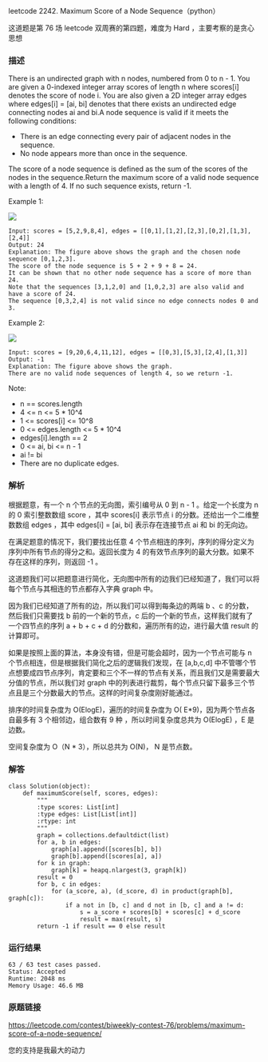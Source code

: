 leetcode  2242. Maximum Score of a Node Sequence（python）

这道题是第 76 场 leetcode 双周赛的第四题，难度为 Hard ，主要考察的是贪心思想


### 描述

There is an undirected graph with n nodes, numbered from 0 to n - 1. You are given a 0-indexed integer array scores of length n where scores[i] denotes the score of node i. You are also given a 2D integer array edges where edges[i] = [ai, bi] denotes that there exists an undirected edge connecting nodes ai and bi.A node sequence is valid if it meets the following conditions:

* There is an edge connecting every pair of adjacent nodes in the sequence.
* No node appears more than once in the sequence.

The score of a node sequence is defined as the sum of the scores of the nodes in the sequence.Return the maximum score of a valid node sequence with a length of 4. If no such sequence exists, return -1.



Example 1:

![](https://assets.leetcode.com/uploads/2022/04/15/ex1new3.png)
	
	Input: scores = [5,2,9,8,4], edges = [[0,1],[1,2],[2,3],[0,2],[1,3],[2,4]]
	Output: 24
	Explanation: The figure above shows the graph and the chosen node sequence [0,1,2,3].
	The score of the node sequence is 5 + 2 + 9 + 8 = 24.
	It can be shown that no other node sequence has a score of more than 24.
	Note that the sequences [3,1,2,0] and [1,0,2,3] are also valid and have a score of 24.
	The sequence [0,3,2,4] is not valid since no edge connects nodes 0 and 3.

	
Example 2:


![](https://assets.leetcode.com/uploads/2022/03/17/ex2.png)

	Input: scores = [9,20,6,4,11,12], edges = [[0,3],[5,3],[2,4],[1,3]]
	Output: -1
	Explanation: The figure above shows the graph.
	There are no valid node sequences of length 4, so we return -1.




Note:


* 	n == scores.length
* 	4 <= n <= 5 * 10^4
* 	1 <= scores[i] <= 10^8
* 	0 <= edges.length <= 5 * 10^4
* 	edges[i].length == 2
* 	0 <= ai, bi <= n - 1
* 	ai != bi
* 	There are no duplicate edges.

### 解析

根据题意，有一个 n 个节点的无向图，索引编号从 0 到 n - 1 。给定一个长度为 n 的 0  索引整数数组 score ，其中 scores[i] 表示节点 i 的分数。还给出一个二维整数数组 edges ，其中 edges[i] = [ai, bi] 表示存在连接节点 ai 和 bi 的无向边。

在满足题意的情况下，我们要找出任意 4 个节点相连的序列，序列的得分定义为序列中所有节点的得分之和。返回长度为 4 的有效节点序列的最大分数。如果不存在这样的序列，则返回 -1 。

这道题我们可以把题意进行简化，无向图中所有的边我们已经知道了，我们可以将每个节点与其相连的节点都存入字典 graph 中。

因为我们已经知道了所有的边，所以我们可以得到每条边的两端 b 、c 的分数，然后我们只需要找 b 前的一个新的节点，c 后的一个新的节点，这样我们就有了一个四节点的序列 a + b + c + d 的分数和，遍历所有的边，进行最大值 result 的计算即可。

如果是按照上面的算法，本身没有错，但是可能会超时，因为一个节点可能与 n 个节点相连，但是根据我们简化之后的逻辑我们发现，在 [a,b,c,d] 中不管哪个节点想要成四节点序列，肯定要和三个不一样的节点有关系，而且我们又是需要最大分值的节点，所以我们对 graph 中的列表进行裁剪，每个节点只留下最多三个节点且是三个分数最大的节点。这样的时间复杂度刚好能通过。

排序的时间复杂度为 O(ElogE)，遍历的时间复杂度为 O( E\*9)，因为两个节点各自最多有 3 个相邻边，组合数有 9 种 ，所以时间复杂度总共为 O(ElogE) ，E 是边数。

空间复杂度为 O（N * 3），所以总共为 O(N)， N 是节点数。



### 解答
				

	class Solution(object):
	    def maximumScore(self, scores, edges):
	        """
	        :type scores: List[int]
	        :type edges: List[List[int]]
	        :rtype: int
	        """
	        graph = collections.defaultdict(list)
	        for a, b in edges:
	            graph[a].append([scores[b], b])
	            graph[b].append([scores[a], a])
	        for k in graph:
	            graph[k] = heapq.nlargest(3, graph[k])
	        result = 0
	        for b, c in edges:
	            for (a_score, a), (d_score, d) in product(graph[b], graph[c]):
	                if a not in [b, c] and d not in [b, c] and a != d:
	                    s = a_score + scores[b] + scores[c] + d_score
	                    result = max(result, s)
	        return -1 if result == 0 else result
            	      
			
### 运行结果



	63 / 63 test cases passed.
	Status: Accepted
	Runtime: 2048 ms
	Memory Usage: 46.6 MB

### 原题链接



https://leetcode.com/contest/biweekly-contest-76/problems/maximum-score-of-a-node-sequence/


您的支持是我最大的动力
